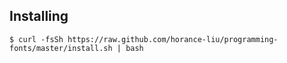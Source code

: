 ## Installing

```
$ curl -fsSh https://raw.github.com/horance-liu/programming-fonts/master/install.sh | bash
```

